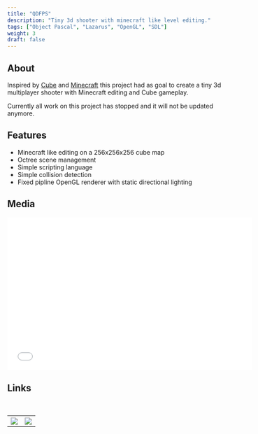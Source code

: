 ```yaml
---
title: "QDFPS"
description: "Tiny 3d shooter with minecraft like level editing."
tags: ["Object Pascal", "Lazarus", "OpenGL", "SDL"]
weight: 3
draft: false
---
```


## About

Inspired by [Cube](http://cubeengine.com/) and [Minecraft](https://minecraft.net/) this project had as goal to create a tiny 3d multiplayer shooter with Minecraft editing and Cube gameplay. 

Currently all work on this project has stopped and it will not be updated anymore.

## Features

* Minecraft like editing on a 256x256x256 cube map
* Octree scene management
* Simple scripting language
* Simple collision detection
* Fixed pipline OpenGL renderer with static directional lighting

## Media

<div class="iframeWrapper">
    <iframe width="560" height="349" src="//www.youtube.com/embed/4dWciTdnTTQ?rel=0&amp;hd=1" frameborder="0" allowfullscreen=""></iframe>
</div>

## Links
<br>
<table style="width:100%">
  <tr>
    <th style="text-align: center">
        <a title="Github" target="_blank" href="https://github.com/seriva/QDFPS">
            <img src="https://www.luukvanvenrooij.nl/images/github_icon.png"  style="max-width:75px" />
        </a>
    </th>
    <th style="text-align: center">
        <a title="Download" target="_blank" href="https://github.com/seriva/QDFPS/archive/master.zip">
            <img src="https://www.luukvanvenrooij.nl/images/download_icon.png" style="max-width:75px" />
        </a>
    </th>
  </tr>
</table>

